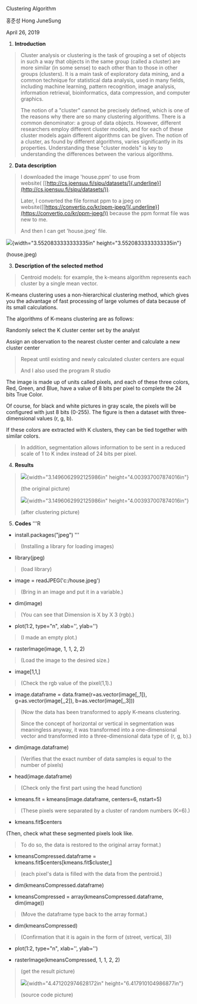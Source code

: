 ﻿Clustering Algorithm

홍준성 Hong JuneSung

April 26, 2019

1.  **Introduction**

> Cluster analysis or clustering is the task of grouping a set of
> objects in such a way that objects in the same group (called a
> cluster) are more similar (in some sense) to each other than to those
> in other groups (clusters). It is a main task of exploratory data
> mining, and a common technique for statistical data analysis, used in
> many fields, including machine learning, pattern recognition, image
> analysis, information retrieval, bioinformatics, data compression, and
> computer graphics.
>
> The notion of a \"cluster\" cannot be precisely defined, which is one
> of the reasons why there are so many clustering algorithms. There is a
> common denominator: a group of data objects. However, different
> researchers employ different cluster models, and for each of these
> cluster models again different algorithms can be given. The notion of
> a cluster, as found by different algorithms, varies significantly in
> its properties. Understanding these \"cluster models\" is key to
> understanding the differences between the various algorithms.

2.  **Data description**

> I downloaded the image 'house.ppm' to use from
> website( [[http://cs.joensuu.fi/sipu/datasets/]{.underline}](http://cs.joensuu.fi/sipu/datasets/)).
>
> Later, I converted the file format ppm to a jpeg on
> website([[https://convertio.co/kr/ppm-jpeg/]{.underline}](https://convertio.co/kr/ppm-jpeg/))
> because the ppm format file was new to me.
>
> And then I can get 'house.jpeg' file.

![](media/image1.jpeg){width="3.5520833333333335in"
height="3.5520833333333335in"}

(house.jpeg)

3.  **Description of the selected method**

> Centroid models: for example, the k-means algorithm represents each
> cluster by a single mean vector.

K-means clustering uses a non-hierarchical clustering method, which
gives you the advantage of fast processing of large volumes of data
because of its small calculations.

The algorithms of K-means clustering are as follows:

Randomly select the K cluster center set by the analyst

Assign an observation to the nearest cluster center and calculate a new
cluster center

> Repeat until existing and newly calculated cluster centers are equal
>
> And I also used the program R studio

The image is made up of units called pixels, and each of these three
colors, Red, Green, and Blue, have a value of 8 bits per pixel to
complete the 24 bits True Color.

Of course, for black and white pictures in gray scale, the pixels will
be configured with just 8 bits (0-255). The figure is then a dataset
with three-dimensional values (r, g, b).

If these colors are extracted with K clusters, they can be tied together
with similar colors.

> In addition, segmentation allows information to be sent in a reduced
> scale of 1 to K index instead of 24 bits per pixel.

4.  **Results**

> ![](media/image2.jpeg){width="3.1496062992125986in"
> height="4.003937007874016in"}
>
> (the original picture)
>
> ![](media/image3.jpeg){width="3.1496062992125986in"
> height="4.003937007874016in"}
>
> (after clustering picture)

5.  **Codes**
'''R
-   install.packages(\"jpeg\")
'''
> (Installing a library for loading images)

-   library(jpeg)

> (load library)

-   image = readJPEG(\'c:/house.jpeg\')

> (Bring in an image and put it in a variable.)

-   dim(image)

> (You can see that Dimension is X by X 3 (rgb).)

-   plot(1:2, type=\"n\", xlab=\'\', ylab=\'\')

> (I made an empty plot.)

-   rasterImage(image, 1, 1, 2, 2)

> (Load the image to the desired size.)

-   image\[1,1,\]

> (Check the rgb value of the pixel(1,1).)

-   image.dataframe = data.frame(r=as.vector(image\[,,1\]),
    g=as.vector(image\[,,2\]), b=as.vector(image\[,,3\]))

> (Now the data has been transformed to apply K-means clustering.
>
> Since the concept of horizontal or vertical in segmentation was
> meaningless anyway, it was transformed into a one-dimensional vector
> and transformed into a three-dimensional data type of (r, g, b).)

-   dim(image.dataframe)

> (Verifies that the exact number of data samples is equal to the number
> of pixels)

-   head(image.dataframe)

> (Check only the first part using the head function)

-   kmeans.fit = kmeans(image.dataframe, centers=6, nstart=5)

> (These pixels were separated by a cluster of random numbers (K=6).)

-   kmeans.fit\$centers

(Then, check what these segmented pixels look like.

> To do so, the data is restored to the original array format.)

-   kmeansCompressed.dataframe =
    kmeans.fit\$centers\[kmeans.fit\$cluster,\]

> (each pixel\'s data is filled with the data from the pentroid.)

-   dim(kmeansCompressed.dataframe)

-   kmeansCompressed = array(kmeansCompressed.dataframe, dim(image))

> (Move the dataframe type back to the array format.)

-   dim(kmeansCompressed)

> (Confirmation that it is again in the form of (street, vertical, 3))

-   plot(1:2, type=\"n\", xlab=\'\', ylab=\'\')

-   rasterImage(kmeansCompressed, 1, 1, 2, 2)

> (get the result picture)
>
> ![](media/image4.png){width="4.471202974628172in"
> height="6.417910104986877in"}
>
> (source code picture)
